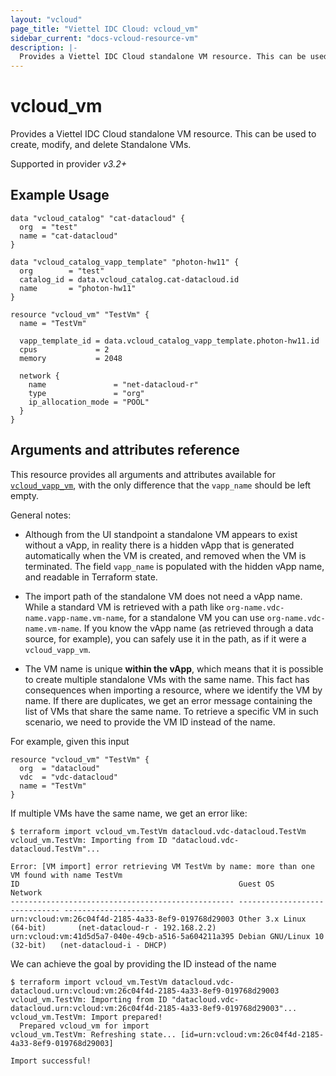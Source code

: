 ```yaml
---
layout: "vcloud"
page_title: "Viettel IDC Cloud: vcloud_vm"
sidebar_current: "docs-vcloud-resource-vm"
description: |-
  Provides a Viettel IDC Cloud standalone VM resource. This can be used to create, modify, and delete Standalone VMs.
---
```


# vcloud\_vm

Provides a Viettel IDC Cloud standalone VM resource. This can be used to create, modify, and delete Standalone VMs.

Supported in provider *v3.2+*

## Example Usage

```hcl
data "vcloud_catalog" "cat-datacloud" {
  org  = "test"
  name = "cat-datacloud"
}

data "vcloud_catalog_vapp_template" "photon-hw11" {
  org        = "test"
  catalog_id = data.vcloud_catalog.cat-datacloud.id
  name       = "photon-hw11"
}

resource "vcloud_vm" "TestVm" {
  name = "TestVm"

  vapp_template_id = data.vcloud_catalog_vapp_template.photon-hw11.id
  cpus             = 2
  memory           = 2048

  network {
    name               = "net-datacloud-r"
    type               = "org"
    ip_allocation_mode = "POOL"
  }
}
```

## Arguments and attributes reference

This resource provides all arguments and attributes available for [`vcloud_vapp_vm`](/providers/terraform-viettelidc/vcloud/latest/docs/resources/vapp_vm),
with the only difference that the `vapp_name` should be left empty.

General notes:

* Although from the UI standpoint a standalone VM appears to exist without a vApp, in reality there is a hidden vApp that
  is generated automatically when the VM is created, and removed when the VM is terminated. The field `vapp_name` is populated
  with the hidden vApp name, and readable in Terraform state.

* The import path of the standalone VM does not need a vApp name. While a standard VM is retrieved with a path like 
`org-name.vdc-name.vapp-name.vm-name`, for a standalone VM you can use `org-name.vdc-name.vm-name`. If you know the vApp
  name (as retrieved through a data source, for example), you can safely use it in the path, as if it were a `vcloud_vapp_vm`.

* The VM name is unique **within the vApp**, which means that it is possible to create multiple standalone VMs with the same name.
  This fact has consequences when importing a resource, where we identify the VM by name. If there are duplicates, we get
  an error message containing the list of VMs that share the same name. To retrieve a specific VM in such scenario, we need
  to provide the VM ID instead of the name.

For example, given this input
```hcl
resource "vcloud_vm" "TestVm" {
  org  = "datacloud"
  vdc  = "vdc-datacloud"
  name = "TestVm"
}
```

If multiple VMs have the same name, we get an error like:

```
$ terraform import vcloud_vm.TestVm datacloud.vdc-datacloud.TestVm
vcloud_vm.TestVm: Importing from ID "datacloud.vdc-datacloud.TestVm"...

Error: [VM import] error retrieving VM TestVm by name: more than one VM found with name TestVm
ID                                                 Guest OS                       Network
-------------------------------------------------- ------------------------------ --------------------
urn:vcloud:vm:26c04f4d-2185-4a33-8ef9-019768d29003 Other 3.x Linux (64-bit)       (net-datacloud-r - 192.168.2.2)
urn:vcloud:vm:41d5d5a7-040e-49cb-a516-5a604211a395 Debian GNU/Linux 10 (32-bit)   (net-datacloud-i - DHCP)
```

We can achieve the goal by providing the ID instead of the name

```
$ terraform import vcloud_vm.TestVm datacloud.vdc-datacloud.urn:vcloud:vm:26c04f4d-2185-4a33-8ef9-019768d29003
vcloud_vm.TestVm: Importing from ID "datacloud.vdc-datacloud.urn:vcloud:vm:26c04f4d-2185-4a33-8ef9-019768d29003"...
vcloud_vm.TestVm: Import prepared!
  Prepared vcloud_vm for import
vcloud_vm.TestVm: Refreshing state... [id=urn:vcloud:vm:26c04f4d-2185-4a33-8ef9-019768d29003]

Import successful!
```
